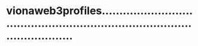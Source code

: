 # vionaweb3profiles..................................................................................................
